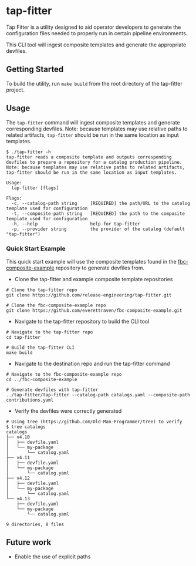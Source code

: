 # tap-fitter

Tap Fitter is a utility designed to aid operator developers to generate the configuration files needed to properly run in certain pipeline environments.

This CLI tool will ingest composite templates and generate the appropriate devfiles.

## Getting Started

To build the utility, run `make build` from the root directory of the tap-fitter project.

## Usage

The `tap-fitter` command will ingest composite templates and generate corresponding devfiles.
Note: because templates may use relative paths to related artifacts, `tap-fitter` should be run in the same location as input templates.
```
$ ./tap-fitter -h
tap-fitter reads a composite template and outputs corresponding devfiles to prepare a repository for a catalog production pipeline.
Note: because templates may use relative paths to related artifacts, tap-fitter should be run in the same location as input templates.

Usage:
  tap-fitter [flags]

Flags:
  -c, --catalog-path string     [REQUIRED] the path/URL to the catalog template used for configuration
  -t, --composite-path string   [REQUIRED] the path to the composite template used for configuration
  -h, --help                    help for tap-fitter
  -p, --provider string         the provider of the catalog (default "tap-fitter")
```

### Quick Start Example

This quick start example will use the composite templates found in the [fbc-composite-example](https://github.com/everettraven/fbc-composite-example/tree/main) repository to generate devfiles from.

- Clone the tap-fitter and example composite template repositories
```
# Clone the tap-fitter repo
git clone https://github.com/release-engineering/tap-fitter.git

# Clone the fbc-composite-example repo
git clone https://github.com/everettraven/fbc-composite-example.git
```
- Navigate to the tap-fitter repository to build the CLI tool
```
# Navigate to the tap-fitter repo
cd tap-fitter

# Build the tap-fitter CLI
make build
```
- Navigate to the destination repo and run the tap-fitter command
```
# Navigate to the fbc-composite-example repo
cd ../fbc-composite-example

# Generate devfiles with tap-fitter
../tap-fitter/tap-fitter --catalog-path catalogs.yaml --composite-path contributions.yaml
```
- Verify the devfiles were correctly generated
```
# Using tree (https://github.com/Old-Man-Programmer/tree) to verify
$ tree catalogs
catalogs
├── v4.10
│   ├── devfile.yaml
│   └── my-package
│       └── catalog.yaml
├── v4.11
│   ├── devfile.yaml
│   └── my-package
│       └── catalog.yaml
├── v4.12
│   ├── devfile.yaml
│   └── my-package
│       └── catalog.yaml
└── v4.13
    ├── devfile.yaml
    └── my-package
        └── catalog.yaml

9 directories, 8 files

```

## Future work
- Enable the use of explicit paths
